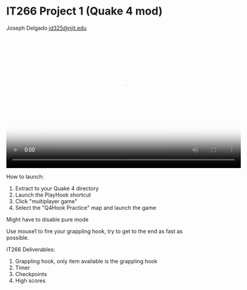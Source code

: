 # IT266 Project 1 (Quake 4 mod)

Joseph Delgado
jd325@njit.edu

<video poster="https://i.imgur.com/jIUWrID.png" width="618" height="347" controls preload> 
    <source src="http://rly.sexy/static/snaps/2018-03-05_10-44-54.mp4"></source> 
</video>

How to launch:

1) Extract to your Quake 4 directory
2) Launch the PlayHook shortcut
3) Click "multiplayer game"
4) Select the "Q4Hook Practice" map and launch the game

Might have to disable pure mode

Use mouse1 to fire your grappling hook, try to get to the end as fast as possible.

IT266 Deliverables:

1) Grappling hook, only item available is the grappling hook
2) Timer
3) Checkpoints
4) High scores 
